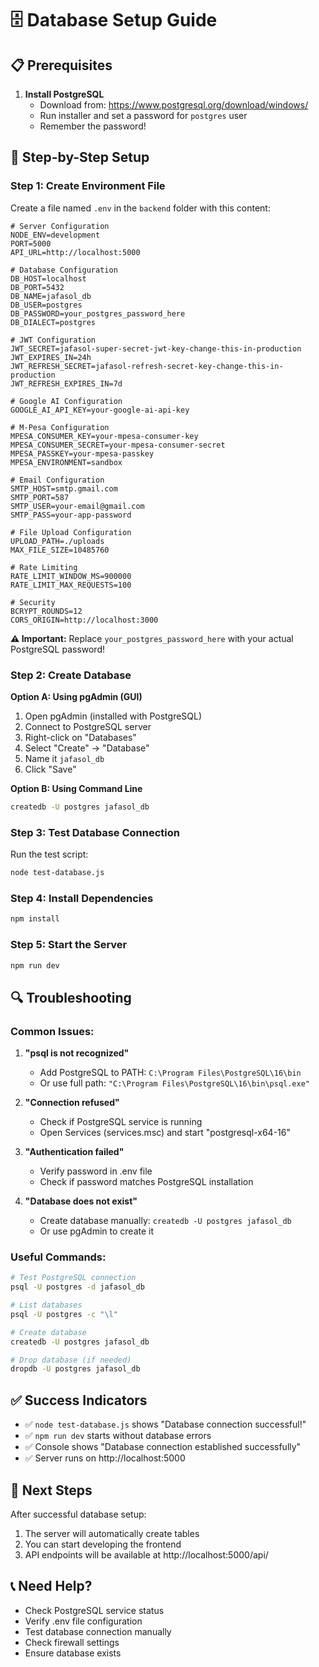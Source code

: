 # 🗄️ Database Setup Guide

## 📋 Prerequisites

1. **Install PostgreSQL**
   - Download from: https://www.postgresql.org/download/windows/
   - Run installer and set a password for `postgres` user
   - Remember the password!

## 🔧 Step-by-Step Setup

### Step 1: Create Environment File

Create a file named `.env` in the `backend` folder with this content:

```env
# Server Configuration
NODE_ENV=development
PORT=5000
API_URL=http://localhost:5000

# Database Configuration
DB_HOST=localhost
DB_PORT=5432
DB_NAME=jafasol_db
DB_USER=postgres
DB_PASSWORD=your_postgres_password_here
DB_DIALECT=postgres

# JWT Configuration
JWT_SECRET=jafasol-super-secret-jwt-key-change-this-in-production
JWT_EXPIRES_IN=24h
JWT_REFRESH_SECRET=jafasol-refresh-secret-key-change-this-in-production
JWT_REFRESH_EXPIRES_IN=7d

# Google AI Configuration
GOOGLE_AI_API_KEY=your-google-ai-api-key

# M-Pesa Configuration
MPESA_CONSUMER_KEY=your-mpesa-consumer-key
MPESA_CONSUMER_SECRET=your-mpesa-consumer-secret
MPESA_PASSKEY=your-mpesa-passkey
MPESA_ENVIRONMENT=sandbox

# Email Configuration
SMTP_HOST=smtp.gmail.com
SMTP_PORT=587
SMTP_USER=your-email@gmail.com
SMTP_PASS=your-app-password

# File Upload Configuration
UPLOAD_PATH=./uploads
MAX_FILE_SIZE=10485760

# Rate Limiting
RATE_LIMIT_WINDOW_MS=900000
RATE_LIMIT_MAX_REQUESTS=100

# Security
BCRYPT_ROUNDS=12
CORS_ORIGIN=http://localhost:3000
```

**⚠️ Important:** Replace `your_postgres_password_here` with your actual PostgreSQL password!

### Step 2: Create Database

**Option A: Using pgAdmin (GUI)**
1. Open pgAdmin (installed with PostgreSQL)
2. Connect to PostgreSQL server
3. Right-click on "Databases"
4. Select "Create" → "Database"
5. Name it `jafasol_db`
6. Click "Save"

**Option B: Using Command Line**
```bash
createdb -U postgres jafasol_db
```

### Step 3: Test Database Connection

Run the test script:
```bash
node test-database.js
```

### Step 4: Install Dependencies

```bash
npm install
```

### Step 5: Start the Server

```bash
npm run dev
```

## 🔍 Troubleshooting

### Common Issues:

1. **"psql is not recognized"**
   - Add PostgreSQL to PATH: `C:\Program Files\PostgreSQL\16\bin`
   - Or use full path: `"C:\Program Files\PostgreSQL\16\bin\psql.exe"`

2. **"Connection refused"**
   - Check if PostgreSQL service is running
   - Open Services (services.msc) and start "postgresql-x64-16"

3. **"Authentication failed"**
   - Verify password in .env file
   - Check if password matches PostgreSQL installation

4. **"Database does not exist"**
   - Create database manually: `createdb -U postgres jafasol_db`
   - Or use pgAdmin to create it

### Useful Commands:

```bash
# Test PostgreSQL connection
psql -U postgres -d jafasol_db

# List databases
psql -U postgres -c "\l"

# Create database
createdb -U postgres jafasol_db

# Drop database (if needed)
dropdb -U postgres jafasol_db
```

## ✅ Success Indicators

- ✅ `node test-database.js` shows "Database connection successful!"
- ✅ `npm run dev` starts without database errors
- ✅ Console shows "Database connection established successfully"
- ✅ Server runs on http://localhost:5000

## 🚀 Next Steps

After successful database setup:
1. The server will automatically create tables
2. You can start developing the frontend
3. API endpoints will be available at http://localhost:5000/api/

## 📞 Need Help?

- Check PostgreSQL service status
- Verify .env file configuration
- Test database connection manually
- Check firewall settings
- Ensure database exists 